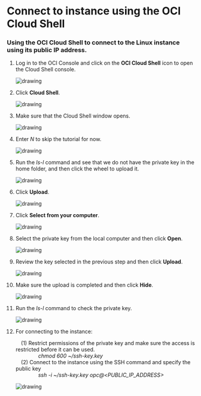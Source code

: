 # Connect to instance using the OCI Cloud Shell

### Using the OCI Cloud Shell to connect to the Linux instance using its public IP address.


1. Log in to the OCI Console and click on the **OCI Cloud Shell** icon to open the Cloud Shell console.
    
    ![drawing](../SS/ssh_cloud_shell/1.png)

2. Click **Cloud Shell**.

    ![drawing](../SS/ssh_cloud_shell/2.png)

3. Make sure that the Cloud Shell window opens.

    ![drawing](../SS/ssh_cloud_shell/3.png)

4. Enter *N* to skip the tutorial for now.

    ![drawing](../SS/ssh_cloud_shell/4.png)

5. Run the *ls-l* command and see that we do not have the private key in the home folder, and then click the wheel to upload it.

    ![drawing](../SS/ssh_cloud_shell/5.png)

6. Click **Upload**.

    ![drawing](../SS/ssh_cloud_shell/6.png)

7. Click **Select from your computer**.

    ![drawing](../SS/ssh_cloud_shell/7.png)

8. Select the private key from the local computer and then click **Open**.

    ![drawing](../SS/ssh_cloud_shell/8.png)

9. Review the key selected in the previous step and then click **Upload**.

    ![drawing](../SS/ssh_cloud_shell/9.png)

10. Make sure the upload is completed and then click **Hide**.

    ![drawing](../SS/ssh_cloud_shell/10.png)

11. Run the *ls-l* command to check the private key.

    ![drawing](../SS/ssh_cloud_shell/11.png)

12. For connecting to the instance:

    &emsp;(1) Restrict permissions of the private key and make sure the access is restricted before it can be used. <br />
            &emsp;&emsp;&emsp;&emsp; *chmod 600 ~/ssh-key.key* <br />
    &emsp;(2) Connect to the instance using the SSH command and specify the public key <br />
            &emsp;&emsp;&emsp;&emsp; *ssh -i ~/ssh-key.key opc@<PUBLIC_IP_ADDRESS>* 

    ![drawing](../SS/ssh_cloud_shell/12.png)
